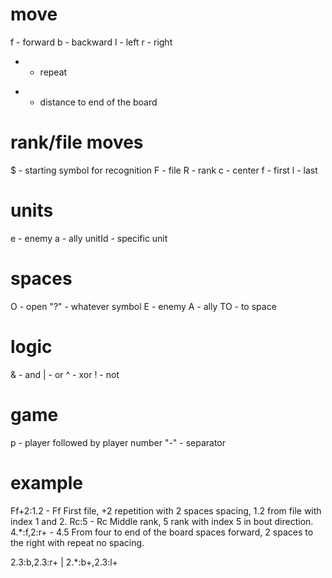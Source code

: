 # move
f - forward
b - backward
l - left
r - right
+ - repeat
* - distance to end of the board

# rank/file moves
$ - starting symbol for recognition
F - file
R - rank
c - center
f - first
l - last

# units
e - enemy
a - ally
unitId - specific unit

# spaces
O - open
"?" - whatever symbol
E - enemy
A - ally
TO - to space

# logic
& - and
| - or
^ - xor
! - not

# game
p - player followed by player number
"-" - separator

# example
Ff+2:1.2 - Ff First file, +2 repetition with 2 spaces spacing, 1.2 from file with index 1 and 2.
Rc:5 - Rc Middle rank, 5 rank with index 5 in bout direction.
4.*:f,2:r+ - 4.5 From four to end of the board spaces forward, 2 spaces to the right with repeat no spacing.

2.3:b,2.3:r+ | 2.*:b+,2.3:l+
